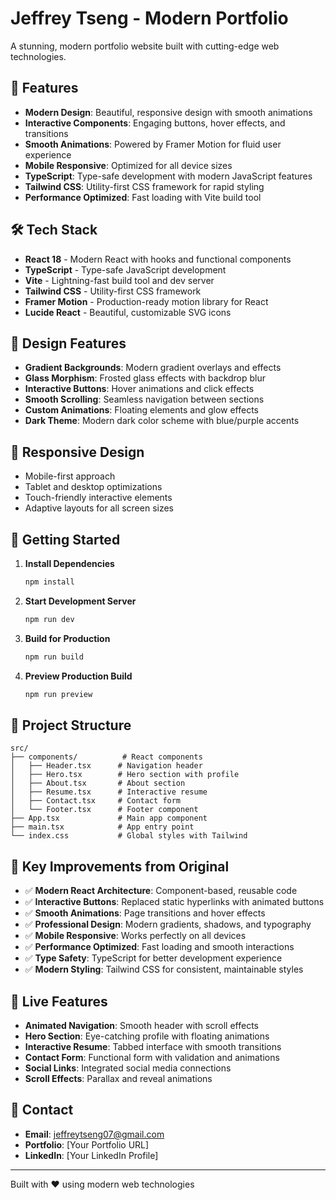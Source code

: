 # Jeffrey Tseng - Modern Portfolio

A stunning, modern portfolio website built with cutting-edge web technologies.

## 🚀 Features

- **Modern Design**: Beautiful, responsive design with smooth animations
- **Interactive Components**: Engaging buttons, hover effects, and transitions
- **Smooth Animations**: Powered by Framer Motion for fluid user experience
- **Mobile Responsive**: Optimized for all device sizes
- **TypeScript**: Type-safe development with modern JavaScript features
- **Tailwind CSS**: Utility-first CSS framework for rapid styling
- **Performance Optimized**: Fast loading with Vite build tool

## 🛠️ Tech Stack

- **React 18** - Modern React with hooks and functional components
- **TypeScript** - Type-safe JavaScript development
- **Vite** - Lightning-fast build tool and dev server
- **Tailwind CSS** - Utility-first CSS framework
- **Framer Motion** - Production-ready motion library for React
- **Lucide React** - Beautiful, customizable SVG icons

## 🎨 Design Features

- **Gradient Backgrounds**: Modern gradient overlays and effects
- **Glass Morphism**: Frosted glass effects with backdrop blur
- **Interactive Buttons**: Hover animations and click effects
- **Smooth Scrolling**: Seamless navigation between sections
- **Custom Animations**: Floating elements and glow effects
- **Dark Theme**: Modern dark color scheme with blue/purple accents

## 📱 Responsive Design

- Mobile-first approach
- Tablet and desktop optimizations
- Touch-friendly interactive elements
- Adaptive layouts for all screen sizes

## 🚀 Getting Started

1. **Install Dependencies**
   ```bash
   npm install
   ```

2. **Start Development Server**
   ```bash
   npm run dev
   ```

3. **Build for Production**
   ```bash
   npm run build
   ```

4. **Preview Production Build**
   ```bash
   npm run preview
   ```

## 📁 Project Structure

```
src/
├── components/          # React components
│   ├── Header.tsx      # Navigation header
│   ├── Hero.tsx        # Hero section with profile
│   ├── About.tsx       # About section
│   ├── Resume.tsx      # Interactive resume
│   ├── Contact.tsx     # Contact form
│   └── Footer.tsx      # Footer component
├── App.tsx             # Main app component
├── main.tsx            # App entry point
└── index.css           # Global styles with Tailwind
```

## 🎯 Key Improvements from Original

- ✅ **Modern React Architecture**: Component-based, reusable code
- ✅ **Interactive Buttons**: Replaced static hyperlinks with animated buttons
- ✅ **Smooth Animations**: Page transitions and hover effects
- ✅ **Professional Design**: Modern gradients, shadows, and typography
- ✅ **Mobile Responsive**: Works perfectly on all devices
- ✅ **Performance Optimized**: Fast loading and smooth interactions
- ✅ **Type Safety**: TypeScript for better development experience
- ✅ **Modern Styling**: Tailwind CSS for consistent, maintainable styles

## 🌟 Live Features

- **Animated Navigation**: Smooth header with scroll effects
- **Hero Section**: Eye-catching profile with floating animations
- **Interactive Resume**: Tabbed interface with smooth transitions
- **Contact Form**: Functional form with validation and animations
- **Social Links**: Integrated social media connections
- **Scroll Effects**: Parallax and reveal animations

## 📧 Contact

- **Email**: jeffreytseng07@gmail.com
- **Portfolio**: [Your Portfolio URL]
- **LinkedIn**: [Your LinkedIn Profile]

---

Built with ❤️ using modern web technologies